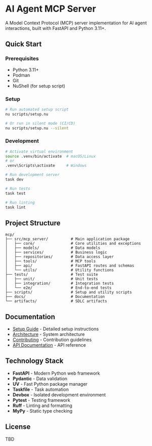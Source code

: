 # AI Agent MCP Server

A Model Context Protocol (MCP) server implementation for AI agent interactions, built with FastAPI and Python 3.11+.

## Quick Start

### Prerequisites

- Python 3.11+
- Podman
- Git
- NuShell (for setup script)

### Setup

```bash
# Run automated setup script
nu scripts/setup.nu

# Or run in silent mode (CI/CD)
nu scripts/setup.nu --silent
```

### Development

```bash
# Activate virtual environment
source .venv/bin/activate  # macOS/Linux
# or
.venv\Scripts\activate     # Windows

# Run development server
task dev

# Run tests
task test

# Run linting
task lint
```

## Project Structure

```
mcp/
├── src/mcp_server/          # Main application package
│   ├── core/                # Core utilities and exceptions
│   ├── models/              # Data models
│   ├── services/            # Business logic
│   ├── repositories/        # Data access layer
│   ├── tools/               # MCP tools
│   ├── api/                 # FastAPI routes and schemas
│   └── utils/               # Utility functions
├── tests/                   # Test suite
│   ├── unit/                # Unit tests
│   ├── integration/         # Integration tests
│   └── e2e/                 # End-to-end tests
├── scripts/                 # Setup and utility scripts
├── docs/                    # Documentation
└── artifacts/               # SDLC artifacts

```

## Documentation

- [Setup Guide](docs/SETUP.md) - Detailed setup instructions
- [Architecture](docs/ARCHITECTURE.md) - System architecture
- [Contributing](docs/CONTRIBUTING.md) - Contribution guidelines
- [API Documentation](docs/API.md) - API reference

## Technology Stack

- **FastAPI** - Modern Python web framework
- **Pydantic** - Data validation
- **UV** - Fast Python package manager
- **Taskfile** - Task automation
- **Devbox** - Isolated development environment
- **Pytest** - Testing framework
- **Ruff** - Linting and formatting
- **MyPy** - Static type checking

## License

TBD
